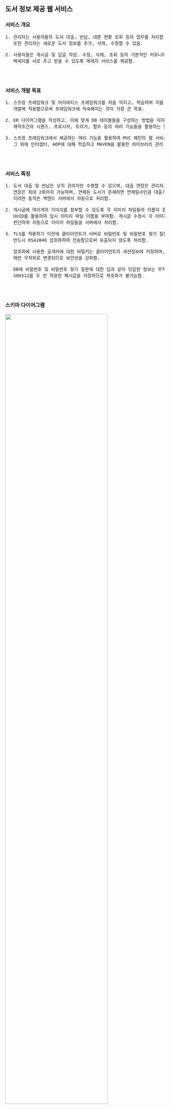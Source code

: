 ## 도서 정보 제공 웹 서비스

### 서비스 개요
<pre>
1. 관리자는 사용자들의 도서 대출, 반납, 대춘 현황 조회 등의 업무를 처리할 수 있고
   또한 관리자는 새로운 도서 정보를 추가, 삭제, 수정할 수 있음.
   
2. 사용자들은 게시글 및 답글 작성, 수정, 삭제, 조회 등의 기본적인 커뮤니티 기능 외에
   메세지를 서로 주고 받을 수 있도록 메세지 서비스를 제공함.
</pre>

<br/>
<br/>

### 서비스 개발 목표
<pre>
1. 스프링 프레임워크 및 마이바티스 프레임워크를 처음 익히고, 학습하며 이를 실제 웹 서비스
   개발에 적용함으로써 프레임워크에 익숙해지는 것이 가장 큰 목표.
   
2. ER 다이어그램을 작성하고, 이에 맞게 DB 테이블들을 구성하는 방법을 익히고
   제약조건과 시퀀스, 프로시저, 트리거, 함수 등의 여러 기능들을 활용하는 방법을 학습함.
   
3. 스프링 프레임워크에서 제공하는 여러 기능을 활용하여 MVC 패턴의 웹 서비스를 구성해보는 것과
   그 외에 인터셉터, AOP에 대해 학습하고 MAVEN을 활용한 라이브러리 관리 등에 익숙해지는 것이 목표임.
</pre>

<br/>
<br/>

### 서비스 특징
<pre>
1. 도서 대출 및 반납은 오직 관리자만 수행할 수 있으며, 대출 연장은 관리자, 사용자 모두 가능함.
   연장은 최대 2회까지 가능하며, 연체된 도서가 존재하면 연체일수만큼 대출가능한 날짜가 늦춰짐.
   이러한 동작은 백엔드 서버에서 자동으로 처리함.

2. 게시글에 여러개의 이미지를 첨부할 수 있도록 각 이미지 파일들의 이름이 중복되어 서버에 저장되지 않도록
   UUID를 활용하여 임시 이미지 파일 이름을 부여함. 게시글 수정시 각 이미지 파일이 수정, 삭제, 추가 되는 것인지
   판단하여 자동으로 이미지 파일들을 서버에서 처리함.

3. TLS를 적용하기 이전에 클라이언트가 서버로 비밀번호 및 비밀번호 찾기 질문에 대한 답을 전송할 때
   반드시 RSA2048 암호화하여 전송함으로써 유출되지 않도록 처리함.
   
   암호화에 사용한 공개키에 대한 비밀키는 클라이언트의 세션정보에 저장하며, 이 공개키 및 비밀키는
   매번 무작위로 변경되므로 보안성을 강화함.
   
   DB에 비밀번호 및 비밀번호 찾기 질문에 대한 답과 같이 민감한 정보는 무작위 SALT값을 활용하여
   SHA512를 두 번 적용한 해시값을 저장하므로 복호화가 불가능함.
</pre>

<br/>
<br/>

### 스키마 다이어그램
<img width ="80%" src="https://user-images.githubusercontent.com/83106564/162621775-4259abc1-01b8-4c2b-9181-470c41d9d0c1.png"/>
